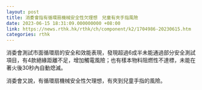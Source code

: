 ```yaml
---
layout: post
title: 消委會指有循環扇機械安全性欠理想　兒童有夾手指風險
date: 2023-06-15 18:31:09.000000000 +08:00
link: https://news.rthk.hk/rthk/ch/component/k2/1704986-20230615.htm
categories: rthk
---
```


消委會測試市面循環扇的安全和效能表現，發現超過6成半未能通過部分安全測試項目，有4款絕緣距離不足，增加觸電風險；也有樣本物料阻燃性不達標，未能在著火後30秒內自動熄滅。

消委會又說，有循環扇機械安全性欠理想，有夾到兒童手指的風險。
